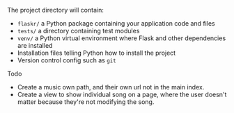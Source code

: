 The project directory will contain:
* `flaskr/` a Python package containing your application code and files
* `tests/` a directory containing test modules
* `venv/` a Python virtual environment where Flask and other dependencies are installed
* Installation files telling Python how to install the project
* Version control config such as `git`

Todo
- Create a music own path, and their own url not in the main index.
- Create a view to show individual song on a page, where the user doesn't matter because they're not modifying the song.